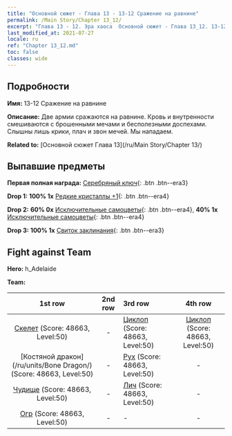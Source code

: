 ```yaml
---
title: "Основной сюжет - Глава 13 - 13-12 Сражение на равнине"
permalink: /Main Story/Chapter 13_12/
excerpt: "Глава 13 - 12. Эра хаоса  Основной сюжет - Глава 13_12. 13-12 Сражение на равнине"
last_modified_at: 2021-07-27
locale: ru
ref: "Chapter 13_12.md"
toc: false
classes: wide
---
```


## Подробности

 **Имя:** 13-12 Сражение на равнине

 **Описание:** Две армии сражаются на равнине. Кровь и внутренности смешиваются с брошенными мечами и бесполезными доспехами. Слышны лишь крики, плач и звон мечей. Мы нападаем.

 **Related to:** [Основной сюжет Глава 13](/ru/Main Story/Chapter 13/)

## Выпавшие предметы

 **Первая полная награда:** [Серебряный ключ](/ItemsRU/con_693/){: .btn .btn--era3}

 **Drop 1:** **100% 1x** [Редкие кристаллы +1](/ItemsRU/mat_45/){: .btn .btn--era4}

 **Drop 2:** **60% 0x** [Исключительные самоцветы](/ItemsRU/mat_37/){: .btn .btn--era4}, **40% 1x** [Исключительные самоцветы](/ItemsRU/mat_37/){: .btn .btn--era4}

 **Drop 3:** **100% 1x** [Свиток заклинания](/ItemsRU/con_694/){: .btn .btn--era3}


## Fight against Team
 **Hero:** h_Adelaide

 **Team:**


  | 1st row | 2nd row | 3rd row | 4th row |
  |:----:|:----:|:----|:----:|
  | [Скелет](/ru/units/Skeleton/) (Score: 48663, Level:50)  | - | [Циклоп](/ru/units/Cyclops/) (Score: 48663, Level:50)  | [Циклоп](/ru/units/Cyclops/) (Score: 48663, Level:50)  |
  | [Костяной дракон](/ru/units/Bone Dragon/) (Score: 48663, Level:50)  | - | [Рух](/ru/units/Roc/) (Score: 48663, Level:50)  | - |
  | [Чудище](/ru/units/Behemoth/) (Score: 48663, Level:50)  | - | [Лич](/ru/units/Lich/) (Score: 48663, Level:50)  | - |
  | [Огр](/ru/units/Ogre/) (Score: 48663, Level:50)  | - | - | - |


